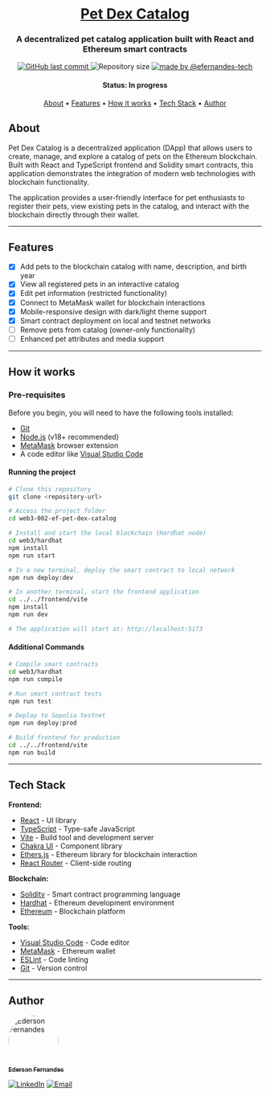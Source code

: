 <h1 align="center">
    <a href="#" alt="Pet Dex Catalog">Pet Dex Catalog</a>
</h1>

<h3 align="center">
    A decentralized pet catalog application built with React and Ethereum smart contracts
</h3>

<p align="center">
    <a href="https://github.com/efernandes-tech/scaffolds/commits/main">
        <img alt="GitHub last commit" src="https://img.shields.io/github/last-commit/efernandes-tech/scaffolds">
    </a>
    <img alt="Repository size" src="https://img.shields.io/github/repo-size/efernandes-tech/scaffolds">
    <a href="https://edersonfernandes.com.br">
        <img alt="made by @efernandes-tech" src="https://img.shields.io/badge/Made%20by-@efernandes-tech-%2360F6AD">
    </a>
</p>

<h4 align="center">
    Status: In progress
</h4>

<p align="center">
    <a href="#about">About</a> •
    <a href="#features">Features</a> •
    <a href="#how-it-works">How it works</a> •
    <a href="#tech-stack">Tech Stack</a> •
    <a href="#author">Author</a>
</p>

## About

Pet Dex Catalog is a decentralized application (DApp) that allows users to create, manage, and explore a catalog of pets on the Ethereum blockchain. Built with React and TypeScript frontend and Solidity smart contracts, this application demonstrates the integration of modern web technologies with blockchain functionality.

The application provides a user-friendly interface for pet enthusiasts to register their pets, view existing pets in the catalog, and interact with the blockchain directly through their wallet.

---

## Features

-   [x] Add pets to the blockchain catalog with name, description, and birth year
-   [x] View all registered pets in an interactive catalog
-   [x] Edit pet information (restricted functionality)
-   [x] Connect to MetaMask wallet for blockchain interactions
-   [x] Mobile-responsive design with dark/light theme support
-   [x] Smart contract deployment on local and testnet networks
-   [ ] Remove pets from catalog (owner-only functionality)
-   [ ] Enhanced pet attributes and media support

---

## How it works

### Pre-requisites

Before you begin, you will need to have the following tools installed:
- [Git](https://git-scm.com)
- [Node.js](https://nodejs.org/en/) (v18+ recommended)
- [MetaMask](https://metamask.io/) browser extension
- A code editor like [Visual Studio Code](https://code.visualstudio.com/)

#### Running the project

```bash
# Clone this repository
git clone <repository-url>

# Access the project folder
cd web3-002-ef-pet-dex-catalog

# Install and start the local blockchain (Hardhat node)
cd web3/hardhat
npm install
npm run start

# In a new terminal, deploy the smart contract to local network
npm run deploy:dev

# In another terminal, start the frontend application
cd ../../frontend/vite
npm install
npm run dev

# The application will start at: http://localhost:5173
```

#### Additional Commands

```bash
# Compile smart contracts
cd web3/hardhat
npm run compile

# Run smart contract tests
npm run test

# Deploy to Sepolia testnet
npm run deploy:prod

# Build frontend for production
cd ../../frontend/vite
npm run build
```

---

## Tech Stack

**Frontend:**

-   [React](https://reactjs.org/) - UI library
-   [TypeScript](https://www.typescriptlang.org/) - Type-safe JavaScript
-   [Vite](https://vitejs.dev/) - Build tool and development server
-   [Chakra UI](https://chakra-ui.com/) - Component library
-   [Ethers.js](https://ethers.org/) - Ethereum library for blockchain interaction
-   [React Router](https://reactrouter.com/) - Client-side routing

**Blockchain:**

-   [Solidity](https://soliditylang.org/) - Smart contract programming language
-   [Hardhat](https://hardhat.org/) - Ethereum development environment
-   [Ethereum](https://ethereum.org/) - Blockchain platform

**Tools:**

-   [Visual Studio Code](https://code.visualstudio.com/) - Code editor
-   [MetaMask](https://metamask.io/) - Ethereum wallet
-   [ESLint](https://eslint.org/) - Code linting
-   [Git](https://git-scm.com/) - Version control

---

## Author

<a href="https://github.com/efernandes-tech">
    <img style="border-radius: 50%;" src="https://github.com/efernandes-tech.png" width="100px;" alt="Ederson Fernandes" />
    <br />
    <sub><b>Ederson Fernandes</b></sub>
</a>

[![LinkedIn](https://img.shields.io/badge/LinkedIn-Connect-blue?logo=linkedin)](https://www.linkedin.com/in/efernandes-tech)
[![Email](https://img.shields.io/badge/Email-Contact-red?logo=gmail)](mailto:efernandes.tech@gmail.com)

